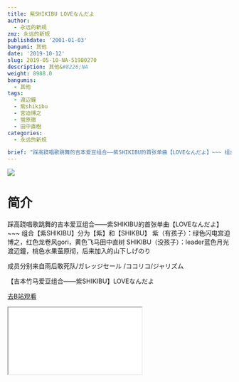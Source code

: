 ```yaml
---
title: 紫SHIKIBU LOVEなんだよ
author:
  - 永远的新规
zmz: 永远的新规
publishdate: '2001-01-03'
bangumi: 其他
date: '2019-10-12'
slug: 2019-05-10-NA-51980270
description: 其他&#8226;NA
weight: 8988.0
bangumis:
  - 其他
tags:
  - 渡辺鐘
  - 紫shikibu
  - 宮迫博之
  - 蛍原徹
  - 田中直樹
categories:
  - 永远的新规

brief: "踩高跷唱歌跳舞的吉本爱豆组合——紫SHIKIBU的首张单曲【LOVEなんだよ】~~~ 组合【紫SHIKIBU】分为【紫】和【SHIKBU】 紫（有孩子）：绿色闪电宫迫博之，红色龙卷风gori，黄色飞马田中直树 SHIKIBU（没孩子）：leader蓝色月光渡辺鐘，桃色水果萤原彻，后来加入的山下しげのり 成员分别来自雨后敢死队/ガレッジセール /ココリコ/ジャリズム 【吉本竹马爱豆组合——紫SHIKIBU】LOVEなんだよ"
---
```

![](https://raw.githubusercontent.com/tcgriffith/owaraisite/master/static/tmpimg/4ea0d57030528b0e993834fa6dc9a27e7e5da880.jpg.480.jpg)
# 简介  
踩高跷唱歌跳舞的吉本爱豆组合——紫SHIKIBU的首张单曲【LOVEなんだよ】~~~
组合【紫SHIKIBU】分为【紫】和【SHIKBU】
紫（有孩子）：绿色闪电宫迫博之，红色龙卷风gori，黄色飞马田中直树
SHIKIBU（没孩子）：leader蓝色月光渡辺鐘，桃色水果萤原彻，后来加入的山下しげのり

成员分别来自雨后敢死队/ガレッジセール /ココリコ/ジャリズム

【吉本竹马爱豆组合——紫SHIKIBU】LOVEなんだよ  

[去B站观看](https://www.bilibili.com/video/av51980270/)
<div class ="resp-container"><iframe class="testiframe" src="//player.bilibili.com/player.html?aid=51980270"", scrolling="no", allowfullscreen="true" > </iframe></div> 
